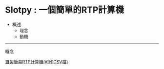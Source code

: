 # Slotpy : 一個簡單的RTP計算機
*   概述
    *   理念
    *   動機
    





* * * 
概念






[自製簡易RTP計算機(可印CSV檔)](https://github.com/Monsters-Hunter/Slotpy/tree/Slotpy-addPiePicture "Title")
